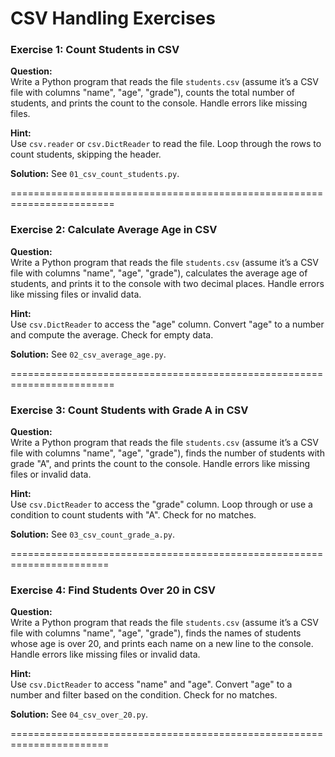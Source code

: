 # CSV Handling Exercises

### Exercise 1: Count Students in CSV
**Question:**  
Write a Python program that reads the file `students.csv` (assume it’s a CSV file with columns "name", "age", "grade"), counts the total number of students, and prints the count to the console. Handle errors like missing files.

**Hint:**  
Use `csv.reader` or `csv.DictReader` to read the file. Loop through the rows to count students, skipping the header.

**Solution:** See `01_csv_count_students.py`.

========================================================================

### Exercise 2: Calculate Average Age in CSV
**Question:**  
Write a Python program that reads the file `students.csv` (assume it’s a CSV file with columns "name", "age", "grade"), calculates the average age of students, and prints it to the console with two decimal places. Handle errors like missing files or invalid data.

**Hint:**  
Use `csv.DictReader` to access the "age" column. Convert "age" to a number and compute the average. Check for empty data.

**Solution:** See `02_csv_average_age.py`.

========================================================================

### Exercise 3: Count Students with Grade A in CSV
**Question:**  
Write a Python program that reads the file `students.csv` (assume it’s a CSV file with columns "name", "age", "grade"), finds the number of students with grade "A", and prints the count to the console. Handle errors like missing files or invalid data.

**Hint:**  
Use `csv.DictReader` to access the "grade" column. Loop through or use a condition to count students with "A". Check for no matches.

**Solution:** See `03_csv_count_grade_a.py`.

=======================================================================

### Exercise 4: Find Students Over 20 in CSV
**Question:**  
Write a Python program that reads the file `students.csv` (assume it’s a CSV file with columns "name", "age", "grade"), finds the names of students whose age is over 20, and prints each name on a new line to the console. Handle errors like missing files or invalid data.

**Hint:**  
Use `csv.DictReader` to access "name" and "age". Convert "age" to a number and filter based on the condition. Check for no matches.

**Solution:** See `04_csv_over_20.py`.

=======================================================================
